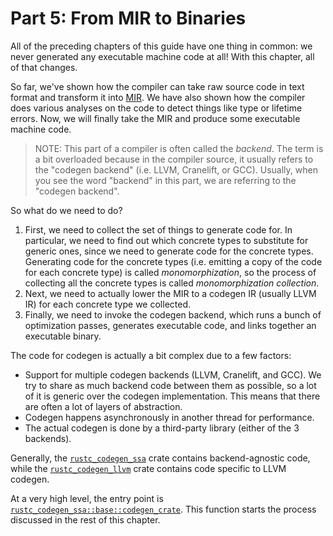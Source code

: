 # Part 5: From MIR to Binaries

All of the preceding chapters of this guide have one thing in common:
we never generated any executable machine code at all!
With this chapter, all of that changes.

So far,
we've shown how the compiler can take raw source code in text format
and transform it into [MIR].
We have also shown how the compiler does various
analyses on the code to detect things like type or lifetime errors.
Now, we will finally take the MIR and produce some executable machine code.

[MIR]: ./mir/index.md

> NOTE: This part of a compiler is often called the _backend_.
> The term is a bit overloaded because in the compiler source,
> it usually refers to the "codegen backend" (i.e. LLVM, Cranelift, or GCC).
> Usually, when you see the word "backend"  in this part,
> we are referring to the "codegen backend".

So what do we need to do?

1. First, we need to collect the set of things to generate code for.
   In particular,
   we need to find out which concrete types to substitute for generic ones,
   since we need to generate code for the concrete types.
   Generating code for the concrete types
   (i.e. emitting a copy of the code for each concrete type) is called _monomorphization_,
   so the process of collecting all the concrete types is called _monomorphization collection_.
2. Next, we need to actually lower the MIR to a codegen IR
   (usually LLVM IR) for each concrete type we collected.
3. Finally, we need to invoke the codegen backend,
   which runs a bunch of optimization passes,
   generates executable code,
   and links together an executable binary.

[codegen1]: https://doc.rust-lang.org/nightly/nightly-rustc/rustc_codegen_ssa/base/fn.codegen_crate.html

The code for codegen is actually a bit complex due to a few factors:

- Support for multiple codegen backends (LLVM, Cranelift, and GCC).
  We try to share as much backend code between them as possible,
  so a lot of it is generic over the codegen implementation.
  This means that there are often a lot of layers of abstraction.
- Codegen happens asynchronously in another thread for performance.
- The actual codegen is done by a third-party library (either of the 3 backends).

Generally, the [`rustc_codegen_ssa`][ssa] crate contains backend-agnostic code,
while the [`rustc_codegen_llvm`][llvm] crate contains code specific to LLVM codegen.

[ssa]: https://doc.rust-lang.org/nightly/nightly-rustc/rustc_codegen_ssa/index.html
[llvm]: https://doc.rust-lang.org/nightly/nightly-rustc/rustc_codegen_llvm/index.html

At a very high level, the entry point is
[`rustc_codegen_ssa::base::codegen_crate`][codegen1].
This function starts the process discussed in the rest of this chapter.
